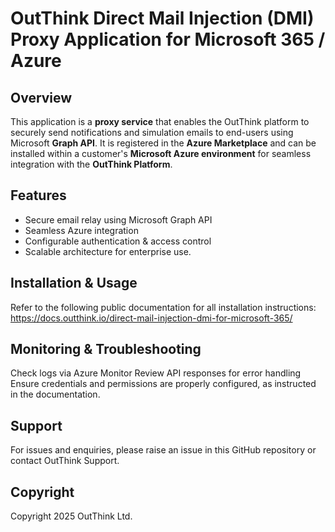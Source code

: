 # OutThink Direct Mail Injection (DMI) Proxy Application for Microsoft 365 / Azure

## Overview
This application is a **proxy service** that enables the OutThink platform to securely send notifications and simulation emails to end-users using Microsoft **Graph API**.
It is registered in the **Azure Marketplace** and can be installed within a customer's **Microsoft Azure environment** for seamless integration with the **OutThink Platform**.

## Features
- Secure email relay using Microsoft Graph API
- Seamless Azure integration
- Configurable authentication & access control
- Scalable architecture for enterprise use.

## Installation & Usage

Refer to the following public documentation for all installation instructions:
https://docs.outthink.io/direct-mail-injection-dmi-for-microsoft-365/

## Monitoring & Troubleshooting
Check logs via Azure Monitor
Review API responses for error handling
Ensure credentials and permissions are properly configured, as instructed in the documentation.

## Support
For issues and enquiries, please raise an issue in this GitHub repository or contact OutThink Support.

## Copyright
Copyright 2025 OutThink Ltd.
